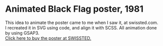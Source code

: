 # Animated Black Flag poster, 1981
This idea to animate the poster came to me when I saw it, at swissted.com. <br>
I recreated it in SVG using code, and align it with SCSS. All animation done by using GSAP3.
<br>
<a href="https://www.swissted.com/products/black-flag-at-the-cuckoos-nest-1981">Click here to buy the poster at SWISSTED.</a>
